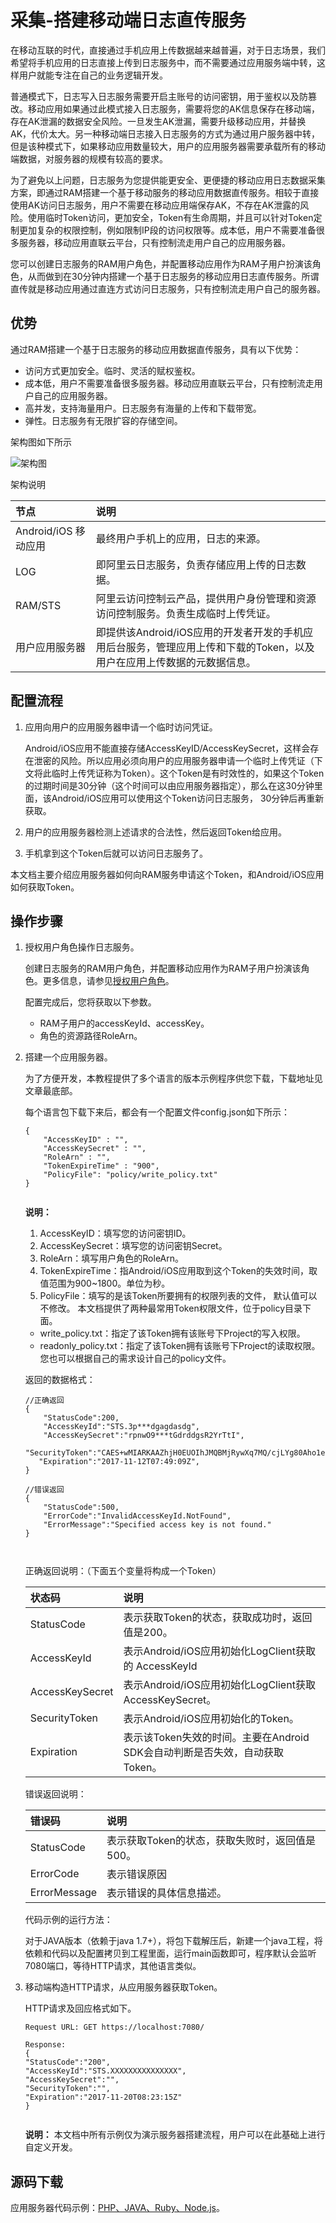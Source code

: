 # 采集-搭建移动端日志直传服务

在移动互联的时代，直接通过手机应用上传数据越来越普遍，对于日志场景，我们希望将手机应用的日志直接上传到日志服务中，而不需要通过应用服务端中转，这样用户就能专注在自己的业务逻辑开发。

普通模式下，日志写入日志服务需要开启主账号的访问密钥，用于鉴权以及防篡改。移动应用如果通过此模式接入日志服务，需要将您的AK信息保存在移动端，存在AK泄漏的数据安全风险。一旦发生AK泄漏，需要升级移动应用，并替换AK，代价太大。另一种移动端日志接入日志服务的方式为通过用户服务器中转，但是该种模式下，如果移动应用数量较大，用户的应用服务器需要承载所有的移动端数据，对服务器的规模有较高的要求。

为了避免以上问题，日志服务为您提供能更安全、更便捷的移动应用日志数据采集方案，即通过RAM搭建一个基于移动服务的移动应用数据直传服务。相较于直接使用AK访问日志服务，用户不需要在移动应用端保存AK，不存在AK泄露的风险。使用临时Token访问，更加安全，Token有生命周期，并且可以针对Token定制更加复杂的权限控制，例如限制IP段的访问权限等。成本低，用户不需要准备很多服务器，移动应用直联云平台，只有控制流走用户自己的应用服务器。

您可以创建日志服务的RAM用户角色，并配置移动应用作为RAM子用户扮演该角色，从而做到在30分钟内搭建一个基于日志服务的移动应用日志直传服务。所谓直传就是移动应用通过直连方式访问日志服务，只有控制流走用户自己的服务器。

## 优势

通过RAM搭建一个基于日志服务的移动应用数据直传服务，具有以下优势：

-   访问方式更加安全。临时、灵活的赋权鉴权。
-   成本低，用户不需要准备很多服务器。移动应用直联云平台，只有控制流走用户自己的应用服务器。
-   高并发，支持海量用户。日志服务有海量的上传和下载带宽。
-   弹性。日志服务有无限扩容的存储空间。

架构图如下所示

![架构图](https://static-aliyun-doc.oss-accelerate.aliyuncs.com/assets/img/zh-CN/0340559951/p32395.png)

架构说明

|节点|说明|
|:-|:-|
|Android/iOS 移动应用|最终用户手机上的应用，日志的来源。|
|LOG|即阿里云日志服务，负责存储应用上传的日志数据。|
|RAM/STS|阿里云访问控制云产品，提供用户身份管理和资源访问控制服务。负责生成临时上传凭证。|
|用户应用服务器|即提供该Android/iOS应用的开发者开发的手机应用后台服务，管理应用上传和下载的Token，以及用户在应用上传数据的元数据信息。|

## 配置流程

1.  应用向用户的应用服务器申请一个临时访问凭证。

    Android/iOS应用不能直接存储AccessKeyID/AccessKeySecret，这样会存在泄密的风险。所以应用必须向用户的应用服务器申请一个临时上传凭证（下文将此临时上传凭证称为Token）。这个Token是有时效性的，如果这个Token的过期时间是30分钟（这个时间可以由应用服务器指定），那么在这30分钟里面，该Android/iOS应用可以使用这个Token访问日志服务， 30分钟后再重新获取。

2.  用户的应用服务器检测上述请求的合法性，然后返回Token给应用。
3.  手机拿到这个Token后就可以访问日志服务了。

本文档主要介绍应用服务器如何向RAM服务申请这个Token，和Android/iOS应用如何获取Token。

## 操作步骤

1.  授权用户角色操作日志服务。

    创建日志服务的RAM用户角色，并配置移动应用作为RAM子用户扮演该角色。更多信息，请参见[授权用户角色](/cn.zh-CN/开发指南/访问控制RAM/授权用户角色.md)。

    配置完成后，您将获取以下参数。

    -   RAM子用户的accessKeyId、accessKey。
    -   角色的资源路径RoleArn。
2.  搭建一个应用服务器。

    为了方便开发，本教程提供了多个语言的版本示例程序供您下载，下载地址见文章最底部。

    每个语言包下载下来后，都会有一个配置文件config.json如下所示：

    ```
    {
        "AccessKeyID" : "",
        "AccessKeySecret" : "",
        "RoleArn" : "",
        "TokenExpireTime" : "900",
        "PolicyFile": "policy/write_policy.txt"
    }
                                
    ```

    **说明：**

    1.  AccessKeyID：填写您的访问密钥ID。
    2.  AccessKeySecret：填写您的访问密钥Secret。
    3.  RoleArn：填写用户角色的RoleArn。
    4.  TokenExpireTime：指Android/iOS应用取到这个Token的失效时间，取值范围为900~1800。单位为秒。
    5.  PolicyFile：填写的是该Token所要拥有的权限列表的文件， 默认值可以不修改。
    本文档提供了两种最常用Token权限文件，位于policy目录下面。

    -   write\_policy.txt：指定了该Token拥有该账号下Project的写入权限。
    -   readonly\_policy.txt：指定了该Token拥有该账号下Project的读取权限。
    您也可以根据自己的需求设计自己的policy文件。

    返回的数据格式：

    ```
    //正确返回
    {
        "StatusCode":200,
        "AccessKeyId":"STS.3p***dgagdasdg",
        "AccessKeySecret":"rpnwO9***tGdrddgsR2YrTtI",
       "SecurityToken":"CAES+wMIARKAAZhjH0EUOIhJMQBMjRywXq7MQ/cjLYg80Aho1ek0Jm63XMhr9Oc5s˙∂˙∂3qaPer8p1YaX1NTDiCFZWFkvlHf1pQhuxfKBc+mRR9KAbHUefqH+rdjZqjTF7p2m1wJXP8S6k+G2MpHrUe6TYBkJ43GhhTVFMuM3BZajY3VjZWOXBIODRIR1FKZjIiEjMzMzE0MjY0NzM5MTE4NjkxMSoLY2xpZGSSDgSDGAGESGTETqOio6c2RrLWRlbW8vKgoUYWNzOm9zczoqOio6c2RrLWRlbW9KEDExNDg5MzAxMDcyNDY4MThSBTI2ODQyWg9Bc3N1bWVkUm9sZVVzZXJgAGoSMzMzMTQyNjQ3MzkxMTg2OTExcglzZGstZGVtbzI=",
       "Expiration":"2017-11-12T07:49:09Z",
    }
    
    //错误返回
    {
        "StatusCode":500,
        "ErrorCode":"InvalidAccessKeyId.NotFound",
        "ErrorMessage":"Specified access key is not found."
    }
    
                                
    ```

    正确返回说明：（下面五个变量将构成一个Token）

    |状态码|说明|
    |:--|:-|
    |StatusCode|表示获取Token的状态，获取成功时，返回值是200。|
    |AccessKeyId|表示Android/iOS应用初始化LogClient获取的 AccessKeyId|
    |AccessKeySecret|表示Android/iOS应用初始化LogClient获取AccessKeySecret。|
    |SecurityToken|表示Android/iOS应用初始化的Token。|
    |Expiration|表示该Token失效的时间。主要在Android SDK会自动判断是否失效，自动获取Token。|

    错误返回说明：

    |错误码|说明|
    |:--|:-|
    |StatusCode|表示获取Token的状态，获取失败时，返回值是500。|
    |ErrorCode|表示错误原因|
    |ErrorMessage|表示错误的具体信息描述。|

    代码示例的运行方法：

    对于JAVA版本（依赖于java 1.7+），将包下载解压后，新建一个java工程，将依赖和代码以及配置拷贝到工程里面，运行main函数即可，程序默认会监听7080端口，等待HTTP请求，其他语言类似。

3.  移动端构造HTTP请求，从应用服务器获取Token。

    HTTP请求及回应格式如下。

    ```
    Request URL: GET https://localhost:7080/
    
    Response:
    {
    "StatusCode":"200",
    "AccessKeyId":"STS.XXXXXXXXXXXXXXX",
    "AccessKeySecret":"",
    "SecurityToken":"",
    "Expiration":"2017-11-20T08:23:15Z"
    }
                                
    ```

    **说明：** 本文档中所有示例仅为演示服务器搭建流程，用户可以在此基础上进行自定义开发。


## 源码下载

应用服务器代码示例：[PHP、JAVA、Ruby、Node.js](https://github.com/xiongcw/aliyun_log_sts_server_example)。

